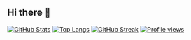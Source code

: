## Hi there 👋
[![GitHub Stats](https://github-readme-stats.vercel.app/api?username=edumoro412&show_icons=true)](https://github.com/anuraghazra/github-readme-stats)
[![Top Langs](https://github-readme-stats.vercel.app/api/top-langs/?username=edumoro412&layout=compact&langs_count=7&show_icons=true&theme=dracula)](https://github.com/anuraghazra/github-readme-stats)
[![GitHub Streak](https://github-readme-streak-stats.herokuapp.com/?user=edumoro412&theme=tokyonight)](https://github.com/DenverCoder1/github-readme-streak-stats)
[![Profile views](https://komarev.com/ghpvc/?username=edumoro412&label=Profile%20views&color=0e75b6&style=flat)](https://github.com/antonkomarev/github-profile-views)

<!--
**edumoro412/edumoro412** is a ✨ _special_ ✨ repository because its `README.md` (this file) appears on your GitHub profile.

Here are some ideas to get you started:

- 🔭 I’m currently working on ...
- 🌱 I’m currently learning ...
- 👯 I’m looking to collaborate on ...
- 🤔 I’m looking for help with ...
- 💬 Ask me about ...
- 📫 How to reach me: ...
- 😄 Pronouns: ...
- ⚡ Fun fact: ...
-->
